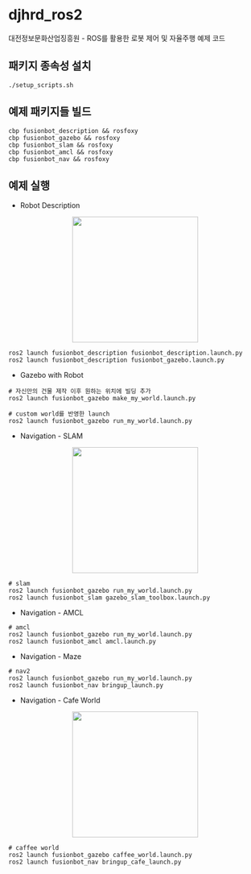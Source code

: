 # djhrd_ros2

대전정보문화산업징흥원 - ROS를 활용한 로봇 제어 및 자율주행 예제 코드

## 패키지 종속성 설치

```
./setup_scripts.sh
```

## 예제 패키지들 빌드

```
cbp fusionbot_description && rosfoxy
cbp fusionbot_gazebo && rosfoxy
cbp fusionbot_slam && rosfoxy
cbp fusionbot_amcl && rosfoxy
cbp fusionbot_nav && rosfoxy
```

## 예제 실행 

* Robot Description

<p align="center">
    <img src="https://user-images.githubusercontent.com/12381733/175823998-2fd274bf-3301-41c4-96e4-6b78030f599b.png" height="250">
</p>

```
ros2 launch fusionbot_description fusionbot_description.launch.py
ros2 launch fusionbot_description fusionbot_gazebo.launch.py
```

* Gazebo with Robot

```
# 자신만의 건물 제작 이후 원하는 위치에 빌딩 추가
ros2 launch fusionbot_gazebo make_my_world.launch.py

# custom world를 반영한 launch
ros2 launch fusionbot_gazebo run_my_world.launch.py
```

* Navigation - SLAM

<p align="center">
    <img src="https://user-images.githubusercontent.com/12381733/175824225-fc356a82-7684-4e4d-9c87-96788711ed94.png" height="250">
</p>

```
# slam
ros2 launch fusionbot_gazebo run_my_world.launch.py
ros2 launch fusionbot_slam gazebo_slam_toolbox.launch.py
```

* Navigation - AMCL

```
# amcl
ros2 launch fusionbot_gazebo run_my_world.launch.py
ros2 launch fusionbot_amcl amcl.launch.py
```

* Navigation - Maze

```
# nav2
ros2 launch fusionbot_gazebo run_my_world.launch.py
ros2 launch fusionbot_nav bringup_launch.py
```

* Navigation - Cafe World

<p align="center">
    <img src="https://user-images.githubusercontent.com/12381733/175822852-f78a9999-352a-4e30-86b9-bd1a06d0ecf2.png" height="250">
</p>


```
# caffee world
ros2 launch fusionbot_gazebo caffee_world.launch.py
ros2 launch fusionbot_nav bringup_cafe_launch.py
```

